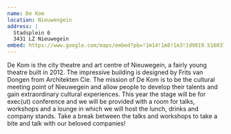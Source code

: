 ```yaml
---
name: De Kom
location: Nieuwengein
address: |
  Stadsplein 6
  3431 LZ Nieuwegein
embed: https://www.google.com/maps/embed?pb=!1m14!1m8!1m3!1d9819.516037402474!2d5.0853246!3d52.0273018!3m2!1i1024!2i768!4f13.1!3m3!1m2!1s0x47c6657de7aece0f%3A0xcf5eea753bfdde58!2sDE%20KOM!5e0!3m2!1sen!2snl!4v1704308129910!5m2!1sen!2snl
---
```


De Kom is the city theatre and art centre of Nieuwegein, a fairly young theatre built in 2012. The impressive building is designed by Frits van Dongen from Architekten Cie. The mission of De Kom is to be the cultural meeting point of Nieuwegein and allow people to develop their talents and gain extraordinary cultural experiences. This year the stage will be for exec(ut) conference and we will be provided with a room for talks, workshops and a lounge in which we will host the lunch, drinks and company stands. Take a break between the talks and workshops to take a bite and talk with our beloved companies!
